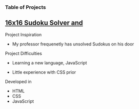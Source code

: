 ### Table of Projects

## [16x16 Sudoku Solver and ](https://steven-phun.github.io/Steven-Phun/16x16-Sudoku-Solver)

Project Inspiration 

- My professor frequenetly has unsolved Sudokus on his door 

Project Difficulties

- Learning a new language, JavaScript

- Little experience with CSS prior 

Developed in

- HTML
- CSS
- JavaScript
